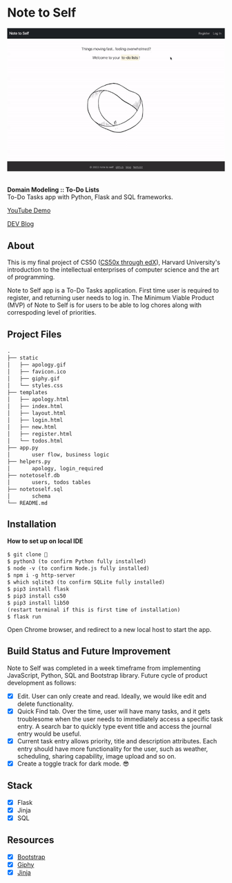 # Note to Self

<div align="center">
  <img src="static/main.gif">
</div>

<br>

<strong>Domain Modeling :: To-Do Lists</strong><br>
To-Do Tasks app with Python, Flask and SQL frameworks.<br>

<p><a href="https://youtu.be/g6M0QU0pnQc">YouTube Demo</a></p>
<p><a href="https://dev.to/fentybit/cs50-note-to-self-f2h">DEV Blog</a></p>

## About

<p>This is my final project of CS50 (<a href="https://pll.harvard.edu/course/cs50-introduction-computer-science?delta=0">CS50x through edX</a>), Harvard University's introduction to the intellectual enterprises of computer science and the art of programming. </p>
<p>Note to Self app is a To-Do Tasks application. First time user is required to register, and returning user needs to log in. The Minimum Viable Product (MVP) of Note to Self is for users to be able to log chores along with correspoding level of priorities.</p>

## Project Files

```
.
├── static
│   ├── apology.gif
│   ├── favicon.ico
│   ├── giphy.gif
│   └── styles.css
├── templates
│   ├── apology.html
│   ├── index.html
│   ├── layout.html
│   ├── login.html
│   ├── new.html
│   ├── register.html
│   └── todos.html
├── app.py
│       user flow, business logic
├── helpers.py
│       apology, login_required
├── notetoself.db
│       users, todos tables
├── notetoself.sql
│       schema
└── README.md
```

## Installation

<strong>How to set up on local IDE</strong>

```
$ git clone 👾
$ python3 (to confirm Python fully installed)
$ node -v (to confirm Node.js fully installed)
$ npm i -g http-server
$ which sqlite3 (to confirm SQLite fully installed)
$ pip3 install flask
$ pip3 install cs50
$ pip3 install lib50
(restart terminal if this is first time of installation)
$ flask run
```

<p>Open Chrome browser, and redirect to a new local host to start the app.</p>

<!-- **Alternatively, it is fully deployed!**
<br>
<a href="xx">Note to Self</a> -->

## Build Status and Future Improvement

<p>Note to Self was completed in a week timeframe from implementing JavaScript, Python, SQL and Bootstrap library. Future cycle of product development as follows:</p>

- [x] Edit. User can only create and read. Ideally, we would like edit and delete functionality. 
- [x] Quick Find tab. Over the time, user will have many tasks, and it gets troublesome when the user needs to immediately access a specific task entry. A search bar to quickly type event title and access the journal entry would be useful.
- [x] Current task entry allows priority, title and description attributes. Each entry should have more functionality for the user, such as weather, scheduling, sharing capability, image upload and so on.
- [x] Create a toggle track for dark mode. 😎

## Stack

- [x] Flask
- [x] Jinja
- [x] SQL

## Resources

- [x] <a href="https://getbootstrap.com/">Bootstrap</a>
- [x] <a href="https://giphy.com/">Giphy</a>
- [x] <a href="https://jinja.palletsprojects.com/en/3.1.x/">Jinja</a>
